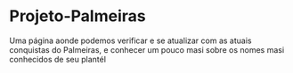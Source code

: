 # Projeto-Palmeiras
Uma página aonde podemos verificar e se atualizar com as atuais conquistas do Palmeiras, e conhecer um pouco masi sobre os nomes masi conhecidos de seu plantél
